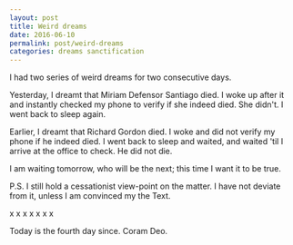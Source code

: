 ```yaml
---
layout: post
title: Weird dreams
date: 2016-06-10
permalink: post/weird-dreams
categories: dreams sanctification
---
```


I had two series of weird dreams for two consecutive days.

Yesterday, I dreamt that Miriam Defensor Santiago died.  I woke up after it and instantly checked my phone to verify if she indeed died.  She didn't.  I went back to sleep again.

Earlier, I dreamt that Richard Gordon died.  I woke and did not verify my phone if he indeed died.  I went back to sleep and waited, and waited 'til I arrive at the office to check.  He did not die.

I am waiting tomorrow, who will be the next; this time I want it to be true.

P.S. I still hold a cessationist view-point on the matter.  I have not deviate from it, unless I am convinced my the Text.

x x x x x x x

Today is the fourth day since.  Coram Deo.
